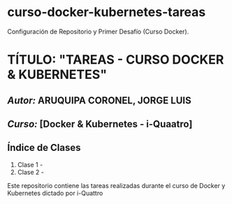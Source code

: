 # curso-docker-kubernetes-tareas
Configuración de Repositorio y Primer Desafío (Curso Docker).


# TÍTULO: "TAREAS - CURSO DOCKER & KUBERNETES"

## *Autor:* ARUQUIPA CORONEL, JORGE LUIS

## *Curso:* [Docker & Kubernetes - i-Quaatro<!-- https://google.com -->]

## Índice de Clases

1. Clase 1 - 
2. Clase 2 -


Este repositorio contiene las tareas realizadas durante el curso de Docker y Kubernetes dictado por i-Quattro